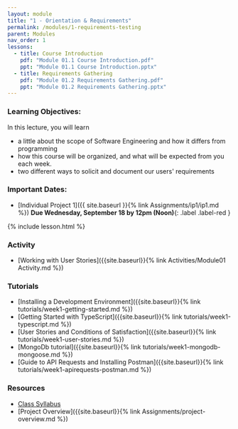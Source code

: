 ```yaml
---
layout: module
title: "1 - Orientation & Requirements"
permalink: /modules/1-requirements-testing
parent: Modules
nav_order: 1
lessons: 
  - title: Course Introduction
    pdf: "Module 01.1 Course Introduction.pdf"
    ppt: "Module 01.1 Course Introduction.pptx"
  - title: Requirements Gathering
    pdf: "Module 01.2 Requirements Gathering.pdf" 
    ppt: "Module 01.2 Requirements Gathering.pptx"
---
```

### Learning Objectives:
In this lecture, you will learn

* a little about the scope of Software Engineering and how it differs from programming
* how this course will be organized, and what will be expected from you each week.
* two different ways to solicit and document our users' requirements

### Important Dates:
* [Individual Project 1]({{ site.baseurl }}{% link Assignments/ip1/ip1.md %}) **Due Wednesday, September 18 by 12pm (Noon)**{: .label .label-red }

{% include lesson.html %}

### Activity
* [Working with User Stories]({{site.baseurl}}{% link Activities/Module01 Activity.md %})

### Tutorials
* [Installing a Development Environment]({{site.baseurl}}{% link tutorials/week1-getting-started.md %}) 
* [Getting Started with TypeScript]({{site.baseurl}}{% link tutorials/week1-typescript.md %})
* [User Stories and Conditions of Satisfaction]({{site.baseurl}}{% link tutorials/week1-user-stories.md %})
* [MongoDb tutorial]({{site.baseurl}}{% link tutorials/week1-mongodb-mongoose.md %})
* [Guide to API Requests and Installing Postman]({{site.baseurl}}{% link tutorials/week1-apirequests-postman.md %})

### Resources
* [Class Syllabus](https://neu-se.github.io/CS4530-Fall-2024/)
* [Project Overview]({{site.baseurl}}{% link Assignments/project-overview.md %})